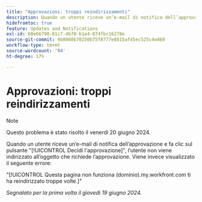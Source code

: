 ```yaml
---
title: "Approvazioni: troppi reindirizzamenti"
description: Quando un utente riceve un’e-mail di notifica dell’approvazione e fa clic sul pulsante Make Approval Decision (Crea decisione di approvazione), non viene indirizzato all’oggetto che richiede l’approvazione. Invece, l’utente visualizza un errore.
hidefromtoc: true
feature: Updates and Notifications
exl-id: 60e66790-81c7-4b70-b1e4-874fbc16278e
source-git-commit: 9b8060b70250b75f8777e8815af45ec525c4e860
workflow-type: tm+mt
source-wordcount: '94'
ht-degree: 17%

---
```


# Approvazioni: troppi reindirizzamenti

>[!NOTE]
>
>Questo problema è stato risolto il venerdì 20 giugno 2024.

Quando un utente riceve un’e-mail di notifica dell’approvazione e fa clic sul pulsante &quot;[!UICONTROL Decidi l&#39;approvazione]&quot;, l’utente non viene indirizzato all’oggetto che richiede l’approvazione. Viene invece visualizzato il seguente errore:

&quot;[!UICONTROL Questa pagina non funziona (dominio).my.workfront.com ti ha reindirizzato troppe volte.]&quot;

_Segnalato per la prima volta il giovedì 19 giugno 2024._
